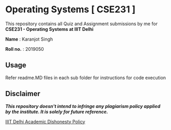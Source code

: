 # Operating Systems [ CSE231 ]
This repository contains all Quiz and Assignment submissions by me for **CSE231 - Operating Systems at IIIT Delhi**

**Name** : Karanjot Singh

**Roll no.** : 2019050

## Usage
Refer readme.MD files in each sub folder for instructions for code execution

## Disclaimer
_**This repository doesn't intend to infringe any plagiarism policy applied by the institute.
It is solely for future reference.**_

[IIIT Delhi Academic Dishonesty Policy](https://www.iiitd.ac.in/academics/resources/academic-dishonesty)
